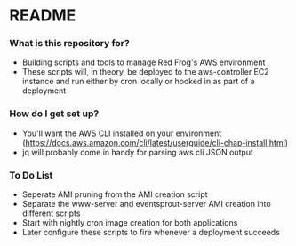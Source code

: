 # README #

### What is this repository for? ###

* Building scripts and tools to manage Red Frog's AWS environment
* These scripts will, in theory, be deployed to the aws-controller EC2 instance and run either by cron locally or hooked in as part of a deployment

### How do I get set up? ###

* You'll want the AWS CLI installed on your environment (https://docs.aws.amazon.com/cli/latest/userguide/cli-chap-install.html)
* jq will probably come in handy for parsing aws cli JSON output

### To Do List ###

* Seperate AMI pruning from the AMI creation script
* Separate the www-server and eventsprout-server AMI creation into different scripts
* Start with nightly cron image creation for both applications
* Later configure these scripts to fire whenever a deployment succeeds